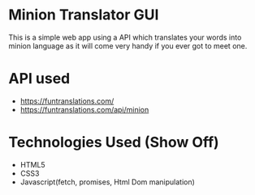 # Minion Translator GUI

This is a simple web app using a API which translates your words into minion language as it will come very handy if you ever got to meet one.

# API used

- https://funtranslations.com/
- https://funtranslations.com/api/minion

# Technologies Used (Show Off)

- HTML5
- CSS3
- Javascript(fetch, promises, Html Dom manipulation)
